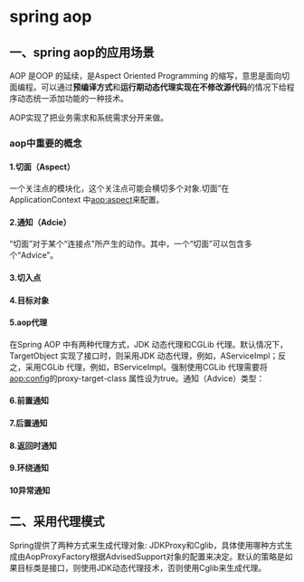 # spring aop

## 一、spring aop的应用场景

AOP 是OOP 的延续，是Aspect Oriented Programming 的缩写，意思是面向切面编程。可以通过**预编译方式**和**运行期动态代理实现在不修改源代码**的情况下给程序动态统一添加功能的一种技术。

AOP实现了把业务需求和系统需求分开来做。

### aop中重要的概念

#### 1.切面（Aspect）

一个关注点的模块化，这个关注点可能会横切多个对象.切面”在ApplicationContext 中<aop:aspect>来配置。

#### 2.通知（Adcie）

“切面”对于某个“连接点”所产生的动作。其中，一个“切面”可以包含多个“Advice”。

#### 3.切入点

#### 4.目标对象

#### 5.aop代理

在Spring AOP 中有两种代理方式，JDK 动态代理和CGLib 代理。默认情况下，TargetObject 实现了接口时，则采用JDK 动态代理，例如，AServiceImpl；反之，采用CGLib 代理，例如，BServiceImpl。强制使用CGLib 代理需要将<aop:config>的proxy-target-class 属性设为true。通知（Advice）类型：

#### 6.前置通知

#### 7.后置通知

#### 8.返回时通知

#### 9.环绕通知

#### 10异常通知

## 二、采用代理模式

Spring提供了两种方式来生成代理对象: JDKProxy和Cglib，具体使用哪种方式生成由AopProxyFactory根据AdvisedSupport对象的配置来决定。默认的策略是如果目标类是接口，则使用JDK动态代理技术，否则使用Cglib来生成代理。
